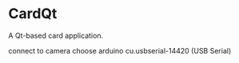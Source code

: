 # CardQt

A Qt-based card application.

connect to camera 
choose arduino 
cu.usbserial-14420 (USB Serial)
